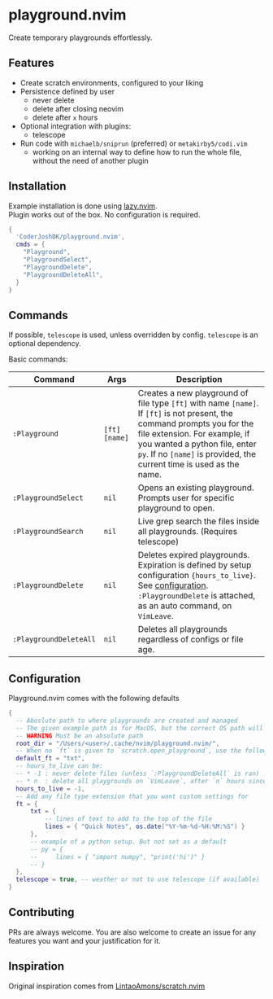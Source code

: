 # playground.nvim

Create temporary playgrounds effortlessly.

## Features

* Create scratch environments, configured to your liking
* Persistence defined by user
  * never delete
  * delete after closing neovim
  * delete after `x` hours
* Optional integration with plugins:
  * telescope
* Run code with `michaelb/sniprun` (preferred) or `metakirby5/codi.vim`
  * working on an internal way to define how to run the whole file, without the need of another plugin

## Installation

Example installation is done using [lazy.nvim](https://github.com/folke/lazy.nvim).  
Plugin works out of the box. No configuration is required.

```lua
{  
  'CoderJoshDK/playground.nvim',
  cmds = {
    "Playground",
    "PlaygroundSelect",
    "PlaygroundDelete",
    "PlaygroundDeleteAll",
  }
}
```

## Commands

If possible, `telescope` is used, unless overridden by config. `telescope` is an optional dependency.

Basic commands:

| Command                | Args            | Description                                                                                                                                                                                                                                                        |
| ---------------------- | --------------- | ------------------------------------------------------------------------------------------------------------------------------------------------------------------------------------------------------------------------------------------------------------------ |
| `:Playground`          | `[ft]` `[name]` | Creates a new playground of file type `[ft]` with name `[name]`. If `[ft]` is not present, the command prompts you for the file extension. For example, if you wanted a python file, enter `py`. If no `[name]` is provided, the current time is used as the name. |  
| `:PlaygroundSelect`    | `nil`           | Opens an existing playground. Prompts user for specific playground to open.                                                                                                                                                                                        |
| `:PlaygroundSearch`    | `nil`           | Live grep search the files inside all playgrounds. (Requires telescope)                                                                                                                                                                                            |
| `:PlaygroundDelete`    | `nil`           | Deletes expired playgrounds. Expiration is defined by setup configuration `{hours_to_live}`. See [configuration](#configuration). `:PlaygroundDelete` is attached, as an auto command, on `VimLeave`.                                                              |
| `:PlaygroundDeleteAll` | `nil`           | Deletes all playgrounds regardless of configs or file age.                                                                                                                                                                                                         |

## Configuration

Playground.nvim comes with the following defaults

```lua
{  
  -- Aboslute path to where playgrounds are created and managed
  -- The given example path is for MacOS, but the correct OS path will be used
  -- WARNING Must be an absolute path
  root_dir = "/Users/<user>/.cache/nvim/playground.nvim/", 
  -- When no `ft` is given to `scratch.open_playground`, use the following default extension
  default_ft = "txt",
  -- hours_to_live can be:
  -- * -1 : never delete files (unless `:PlaygroundDeleteAll` is ran)
  -- * n  : delete all playgrounds on `VimLeave`, after `n` hours since playground creation
  hours_to_live = -1,
  -- Add any file type extension that you want custom settings for
  ft = {
      txt = {
          -- lines of text to add to the top of the file
          lines = { "Quick Notes", os.date("%Y-%m-%d-%H:%M:%S") }
      },
      -- example of a python setup. But not set as a default
      -- py = {
      --     lines = { "import numpy", "print('hi')" }
      -- }
  },
  telescope = true, -- weather or not to use telescope (if available)
}
```

## Contributing

PRs are always welcome. You are also welcome to create an issue for any features you want and your justification for it.

## Inspiration

Original inspiration comes from [LintaoAmons/scratch.nvim](https://github.com/LintaoAmons/scratch.nvim)
